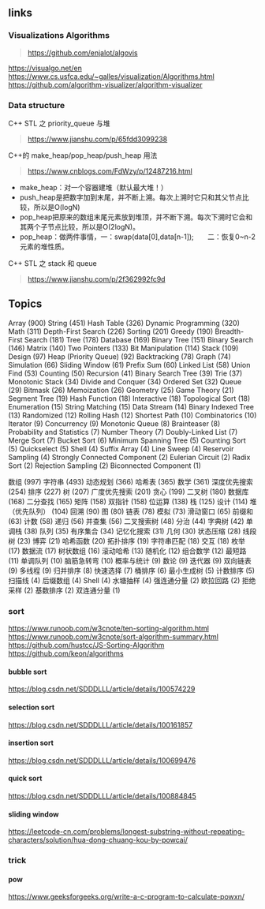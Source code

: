## links



### Visualizations Algorithms

> <https://github.com/enjalot/algovis>

<https://visualgo.net/en>
<https://www.cs.usfca.edu/~galles/visualization/Algorithms.html>
<https://github.com/algorithm-visualizer/algorithm-visualizer>



### Data structure


C++ STL 之 priority_queue 与堆
> <https://www.jianshu.com/p/65fdd3099238>

C++的 make_heap/pop_heap/push_heap 用法
> <https://www.cnblogs.com/FdWzy/p/12487216.html>

- make_heap：对一个容器建堆（默认最大堆！）
- push_heap是把数字加到末尾，并不断上溯。每次上溯时它只和其父节点比较，所以是O(logN)
- pop_heap把原来的数组末尾元素放到堆顶，并不断下溯。每次下溯时它会和其两个子节点比较，所以是O(2logN)。
- pop_heap：做两件事情，一：swap(data[0],data[n-1]);　　二：恢复0~n-2元素的堆性质。

C++ STL 之 stack 和 queue
> <https://www.jianshu.com/p/2f362992fc9d>




## Topics

Array (900)
String (451)
Hash Table (326)
Dynamic Programming (320)
Math (311)
Depth-First Search (226)
Sorting (201)
Greedy (190)
Breadth-First Search (181)
Tree (178)
Database (169)
Binary Tree (151)
Binary Search (146)
Matrix (140)
Two Pointers (133)
Bit Manipulation (114)
Stack (109)
Design (97)
Heap (Priority Queue) (92)
Backtracking (78)
Graph (74)
Simulation (66)
Sliding Window (61)
Prefix Sum (60)
Linked List (58)
Union Find (53)
Counting (50)
Recursion (41)
Binary Search Tree (39)
Trie (37)
Monotonic Stack (34)
Divide and Conquer (34)
Ordered Set (32)
Queue (29)
Bitmask (26)
Memoization (26)
Geometry (25)
Game Theory (21)
Segment Tree (19)
Hash Function (18)
Interactive (18)
Topological Sort (18)
Enumeration (15)
String Matching (15)
Data Stream (14)
Binary Indexed Tree (13)
Randomized (12)
Rolling Hash (12)
Shortest Path (10)
Combinatorics (10)
Iterator (9)
Concurrency (9)
Monotonic Queue (8)
Brainteaser (8)
Probability and Statistics (7)
Number Theory (7)
Doubly-Linked List (7)
Merge Sort (7)
Bucket Sort (6)
Minimum Spanning Tree (5)
Counting Sort (5)
Quickselect (5)
Shell (4)
Suffix Array (4)
Line Sweep (4)
Reservoir Sampling (4)
Strongly Connected Component (2)
Eulerian Circuit (2)
Radix Sort (2)
Rejection Sampling (2)
Biconnected Component (1)


数组 (997)
字符串 (493)
动态规划 (366)
哈希表 (365)
数学 (361)
深度优先搜索 (254)
排序 (227)
树 (207)
广度优先搜索 (201)
贪心 (199)
二叉树 (180)
数据库 (168)
二分查找 (165)
矩阵 (158)
双指针 (158)
位运算 (138)
栈 (125)
设计 (114)
堆（优先队列） (104)
回溯 (90)
图 (80)
链表 (78)
模拟 (73)
滑动窗口 (65)
前缀和 (63)
计数 (58)
递归 (56)
并查集 (56)
二叉搜索树 (48)
分治 (44)
字典树 (42)
单调栈 (38)
队列 (35)
有序集合 (34)
记忆化搜索 (31)
几何 (30)
状态压缩 (28)
线段树 (23)
博弈 (21)
哈希函数 (20)
拓扑排序 (19)
字符串匹配 (18)
交互 (18)
枚举 (17)
数据流 (17)
树状数组 (16)
滚动哈希 (13)
随机化 (12)
组合数学 (12)
最短路 (11)
单调队列 (10)
脑筋急转弯 (10)
概率与统计 (9)
数论 (9)
迭代器 (9)
双向链表 (9)
多线程 (9)
归并排序 (8)
快速选择 (7)
桶排序 (6)
最小生成树 (5)
计数排序 (5)
扫描线 (4)
后缀数组 (4)
Shell (4)
水塘抽样 (4)
强连通分量 (2)
欧拉回路 (2)
拒绝采样 (2)
基数排序 (2)
双连通分量 (1)



### sort

<https://www.runoob.com/w3cnote/ten-sorting-algorithm.html>
<https://www.runoob.com/w3cnote/sort-algorithm-summary.html>
<https://github.com/hustcc/JS-Sorting-Algorithm>
<https://github.com/keon/algorithms>



#### bubble sort

<https://blog.csdn.net/SDDDLLL/article/details/100574229>



#### selection sort

<https://blog.csdn.net/SDDDLLL/article/details/100161857>



#### insertion sort

<https://blog.csdn.net/SDDDLLL/article/details/100699476>



#### quick sort

<https://blog.csdn.net/SDDDLLL/article/details/100884845>



#### sliding window

<https://leetcode-cn.com/problems/longest-substring-without-repeating-characters/solution/hua-dong-chuang-kou-by-powcai/>



### trick



#### pow

<https://www.geeksforgeeks.org/write-a-c-program-to-calculate-powxn/>
